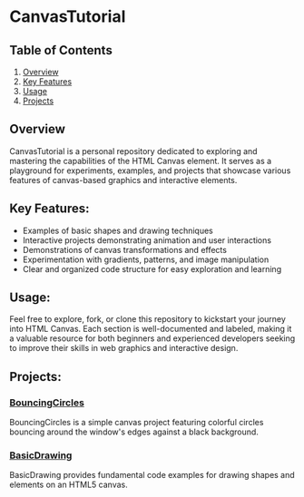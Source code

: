 # CanvasTutorial

## Table of Contents

1. [Overview](#overview)
2. [Key Features](#key-features)
3. [Usage](#usage)
4. [Projects](#projects)

## Overview

CanvasTutorial is a personal repository dedicated to exploring and mastering the capabilities of the HTML Canvas element. It serves as a playground for experiments, examples, and projects that showcase various features of canvas-based graphics and interactive elements.

## Key Features:

- Examples of basic shapes and drawing techniques
- Interactive projects demonstrating animation and user interactions
- Demonstrations of canvas transformations and effects
- Experimentation with gradients, patterns, and image manipulation
- Clear and organized code structure for easy exploration and learning

## Usage:

Feel free to explore, fork, or clone this repository to kickstart your journey into HTML Canvas. Each section is well-documented and labeled, making it a valuable resource for both beginners and experienced developers seeking to improve their skills in web graphics and interactive design.

## Projects:

### [BouncingCircles](./BouncingCircles/)

BouncingCircles is a simple canvas project featuring colorful circles bouncing around the window's edges against a black background.

### [BasicDrawing](./BasicDrawing/)

BasicDrawing provides fundamental code examples for drawing shapes and elements on an HTML5 canvas.